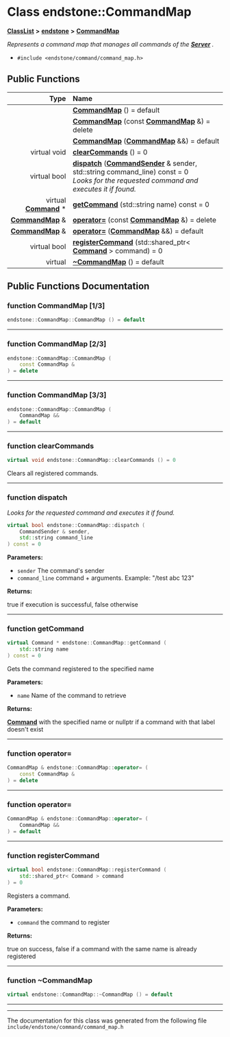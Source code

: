 

# Class endstone::CommandMap



[**ClassList**](annotated.md) **>** [**endstone**](namespaceendstone.md) **>** [**CommandMap**](classendstone_1_1CommandMap.md)



_Represents a command map that manages all commands of the_ [_**Server**_](classendstone_1_1Server.md) _._

* `#include <endstone/command/command_map.h>`





































## Public Functions

| Type | Name |
| ---: | :--- |
|   | [**CommandMap**](#function-commandmap-13) () = default<br> |
|   | [**CommandMap**](#function-commandmap-23) (const [**CommandMap**](classendstone_1_1CommandMap.md) &) = delete<br> |
|   | [**CommandMap**](#function-commandmap-33) ([**CommandMap**](classendstone_1_1CommandMap.md) &&) = default<br> |
| virtual void | [**clearCommands**](#function-clearcommands) () = 0<br> |
| virtual bool | [**dispatch**](#function-dispatch) ([**CommandSender**](classendstone_1_1CommandSender.md) & sender, std::string command\_line) const = 0<br>_Looks for the requested command and executes it if found._  |
| virtual [**Command**](classendstone_1_1Command.md) \* | [**getCommand**](#function-getcommand) (std::string name) const = 0<br> |
|  [**CommandMap**](classendstone_1_1CommandMap.md) & | [**operator=**](#function-operator) (const [**CommandMap**](classendstone_1_1CommandMap.md) &) = delete<br> |
|  [**CommandMap**](classendstone_1_1CommandMap.md) & | [**operator=**](#function-operator_1) ([**CommandMap**](classendstone_1_1CommandMap.md) &&) = default<br> |
| virtual bool | [**registerCommand**](#function-registercommand) (std::shared\_ptr&lt; [**Command**](classendstone_1_1Command.md) &gt; command) = 0<br> |
| virtual  | [**~CommandMap**](#function-commandmap) () = default<br> |




























## Public Functions Documentation




### function CommandMap [1/3]

```C++
endstone::CommandMap::CommandMap () = default
```




<hr>



### function CommandMap [2/3]

```C++
endstone::CommandMap::CommandMap (
    const CommandMap &
) = delete
```




<hr>



### function CommandMap [3/3]

```C++
endstone::CommandMap::CommandMap (
    CommandMap &&
) = default
```




<hr>



### function clearCommands 

```C++
virtual void endstone::CommandMap::clearCommands () = 0
```



Clears all registered commands. 


        

<hr>



### function dispatch 

_Looks for the requested command and executes it if found._ 
```C++
virtual bool endstone::CommandMap::dispatch (
    CommandSender & sender,
    std::string command_line
) const = 0
```





**Parameters:**


* `sender` The command's sender 
* `command_line` command + arguments. Example: "/test abc 123" 



**Returns:**

true if execution is successful, false otherwise 





        

<hr>



### function getCommand 

```C++
virtual Command * endstone::CommandMap::getCommand (
    std::string name
) const = 0
```



Gets the command registered to the specified name




**Parameters:**


* `name` Name of the command to retrieve 



**Returns:**

[**Command**](classendstone_1_1Command.md) with the specified name or nullptr if a command with that label doesn't exist 





        

<hr>



### function operator= 

```C++
CommandMap & endstone::CommandMap::operator= (
    const CommandMap &
) = delete
```




<hr>



### function operator= 

```C++
CommandMap & endstone::CommandMap::operator= (
    CommandMap &&
) = default
```




<hr>



### function registerCommand 

```C++
virtual bool endstone::CommandMap::registerCommand (
    std::shared_ptr< Command > command
) = 0
```



Registers a command.




**Parameters:**


* `command` the command to register 



**Returns:**

true on success, false if a command with the same name is already registered 





        

<hr>



### function ~CommandMap 

```C++
virtual endstone::CommandMap::~CommandMap () = default
```




<hr>

------------------------------
The documentation for this class was generated from the following file `include/endstone/command/command_map.h`


